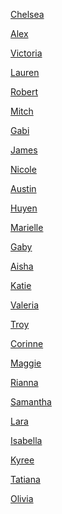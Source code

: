 [Chelsea]( https://ashleychelseanmdd.tumblr.com)

[Alex](alexjpeg.com)

[Victoria](www.victoriamessikian.com)

[Lauren](https://www.tumblr.com/blog/laurensnewmedia)

[Robert](therobertsundstrom.com)

[Mitch](https://www.tumblr.com/dashboard)

[Gabi](https://gabiwilson15.tumblr.com)

[James](https://www.tumblr.com/blog/jamesparknmdd)

[Nicole](https://nicolezlot.home.blog/)

[Austin](https://www.tumblr.com/blog/austinpoonnmdd1001)

[Huyen](https://huyenlam6.wordpress.com)

[Marielle](https://mariellesarmiento.tumblr.com)

[Gaby](http://gabysilva143.tumblr.com/)

[Aisha](https://ajamal3.tumblr.com/)

[Katie](https://katieinfoweb.tumblr.com/)

[Valeria](https://medium.com/@valeco97)

[Troy](https://www.tumblr.com/blog/troylopez)

[Corinne](https://thisiscorinne.weebly.com)

[Maggie]( silentstudentstranger.tumblr.com)

[Rianna](https://riannabelaire.com/blog/)

[Samantha](samanthawei.tumblr.com)

[Lara](https://larasophiafoley.squarespace.com/nmddblog/)

[Isabella](https://www.tumblr.com/blog/gangstaknifewieldingcrab)

[Kyree]()

[Tatiana]()

[Olivia]()
